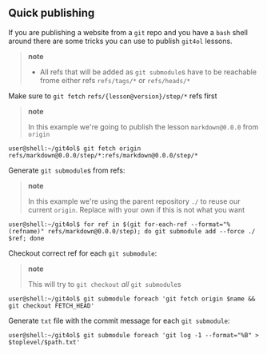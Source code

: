 ## Quick publishing

If you are publishing a website from a `git` repo and you have a `bash` shell around there are some tricks you can use to publish `git4ol` lessons.

> **note**
>
> - All refs that will be added as `git submodule`s have to be reachable frome either refs `refs/tags/*` or `refs/heads/*`

Make sure to `git fetch` `refs/{lesson@version}/step/*` refs first

> **note**
>
> In this example we're going to publish the lesson `markdown@0.0.0` from `origin`

```shell
user@shell:~/git4ol$ git fetch origin refs/markdown@0.0.0/step/*:refs/markdown@0.0.0/step/*
```

Generate `git submodule`s from refs:

> **note**
>
> In this example we're using the parent repository `./` to reuse our current `origin`. Replace with your own if this is not what you want

```shell
user@shell:~/git4ol$ for ref in $(git for-each-ref --format="%(refname)" refs/markdown@0.0.0/step); do git submodule add --force ./ $ref; done
```

Checkout correct ref for each `git submodule`:

> **note**
>
> This will try to `git checkout` *all* `git submodule`s

```shell
user@shell:~/git4ol$ git submodule foreach 'git fetch origin $name && git checkout FETCH_HEAD'
```

Generate `txt` file with the commit message for each `git submodule`:

```shell
user@shell:~/git4ol$ git submodule foreach 'git log -1 --format="%B" > $toplevel/$path.txt'
```
